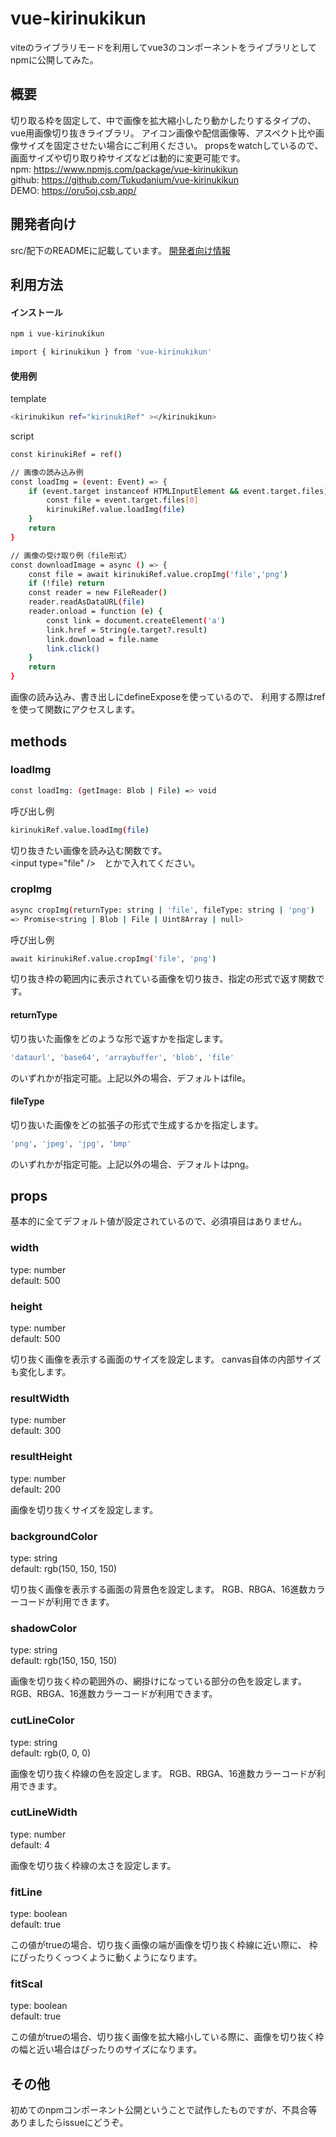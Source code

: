 # vue-kirinukikun

viteのライブラリモードを利用してvue3のコンポーネントをライブラリとしてnpmに公開してみた。

## 概要

切り取る枠を固定して、中で画像を拡大縮小したり動かしたりするタイプの、vue用画像切り抜きライブラリ。
アイコン画像や配信画像等、アスペクト比や画像サイズを固定させたい場合にご利用ください。
propsをwatchしているので、画面サイズや切り取り枠サイズなどは動的に変更可能です。  
npm: <https://www.npmjs.com/package/vue-kirinukikun>  
github: <https://github.com/Tukudanium/vue-kirinukikun>  
DEMO: <https://oru5oj.csb.app/>

## 開発者向け

src/配下のREADMEに記載しています。
[開発者向け情報](.\src\README.md)

## 利用方法

#### インストール

```bash
npm i vue-kirinukikun
```

```bash
import { kirinukikun } from 'vue-kirinukikun'
```

#### 使用例

template

```bash
<kirinukikun ref="kirinukiRef" ></kirinukikun>
```

script

```bash
const kirinukiRef = ref()

// 画像の読み込み例
const loadImg = (event: Event) => {
    if (event.target instanceof HTMLInputElement && event.target.files) {
        const file = event.target.files[0]
        kirinukiRef.value.loadImg(file)
    }
    return
}

// 画像の受け取り例（file形式）
const downloadImage = async () => {
    const file = await kirinukiRef.value.cropImg('file','png')
    if (!file) return
    const reader = new FileReader()
    reader.readAsDataURL(file)
    reader.onload = function (e) {
        const link = document.createElement('a')
        link.href = String(e.target?.result)
        link.download = file.name
        link.click()
    }
    return
}
```

画像の読み込み、書き出しにdefineExposeを使っているので、
利用する際はrefを使って関数にアクセスします。

## methods

### loadImg

```bash
const loadImg: (getImage: Blob | File) => void
```

呼び出し例

```bash
kirinukiRef.value.loadImg(file)
```

切り抜きたい画像を読み込む関数です。  
\<input type="file" />　とかで入れてください。

### cropImg

```bash
async cropImg(returnType: string | 'file', fileType: string | 'png')
=> Promise<string | Blob | File | Uint8Array | null>
```

呼び出し例

```bash
await kirinukiRef.value.cropImg('file', 'png')
```

切り抜き枠の範囲内に表示されている画像を切り抜き、指定の形式で返す関数です。

#### returnType

切り抜いた画像をどのような形で返すかを指定します。

```bash
'dataurl', 'base64', 'arraybuffer', 'blob', 'file'
```

のいずれかが指定可能。上記以外の場合、デフォルトはfile。

#### fileType

切り抜いた画像をどの拡張子の形式で生成するかを指定します。

```bash
'png', 'jpeg', 'jpg', 'bmp'
```

のいずれかが指定可能。上記以外の場合、デフォルトはpng。

## props

基本的に全てデフォルト値が設定されているので、必須項目はありません。

### width

type: number  
default: 500

### height

type: number  
default: 500

切り抜く画像を表示する画面のサイズを設定します。
canvas自体の内部サイズも変化します。

### resultWidth

type: number  
default: 300

### resultHeight

type: number  
default: 200

画像を切り抜くサイズを設定します。

### backgroundColor

type: string  
default: rgb(150, 150, 150)

切り抜く画像を表示する画面の背景色を設定します。
RGB、RBGA、16進数カラーコードが利用できます。

### shadowColor

type: string  
default: rgb(150, 150, 150)

画像を切り抜く枠の範囲外の、網掛けになっている部分の色を設定します。
RGB、RBGA、16進数カラーコードが利用できます。

### cutLineColor

type: string  
default: rgb(0, 0, 0)

画像を切り抜く枠線の色を設定します。
RGB、RBGA、16進数カラーコードが利用できます。

### cutLineWidth

type: number  
default: 4

画像を切り抜く枠線の太さを設定します。

### fitLine

type: boolean  
default: true

この値がtrueの場合、切り抜く画像の端が画像を切り抜く枠線に近い際に、
枠にぴったりくっつくように動くようになります。

### fitScal

type: boolean  
default: true

この値がtrueの場合、切り抜く画像を拡大縮小している際に、画像を切り抜く枠の幅と近い場合はぴったりのサイズになります。

## その他

初めてのnpmコンポーネント公開ということで試作したものですが、不具合等ありましたらissueにどうぞ。
